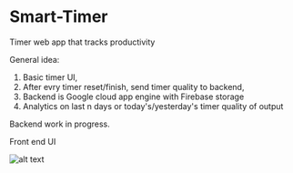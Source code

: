 # Smart-Timer
Timer web app that tracks productivity

General idea:

1. Basic timer UI,
2. After evry timer reset/finish, send timer quality to backend,
3. Backend is Google cloud app engine with Firebase storage
4. Analytics on last n days or today's/yesterday's timer quality of output


Backend work in progress.

Front end UI

![alt text](https://github.com/Nikhil0487/Smart-Timer/blob/main/Timer.png?raw=true)
